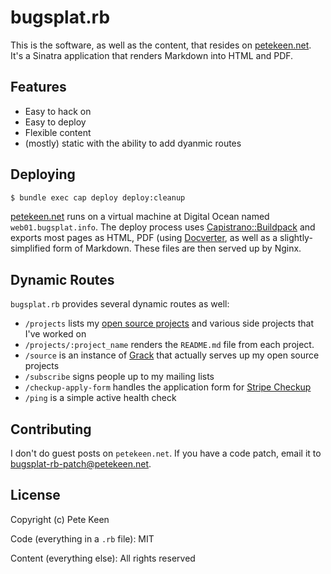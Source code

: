 # bugsplat.rb

This is the software, as well as the content, that resides on [petekeen.net][]. It's a Sinatra application that renders Markdown into HTML and PDF.

## Features

* Easy to hack on
* Easy to deploy
* Flexible content
* (mostly) static with the ability to add dyanmic routes

## Deploying

```bash
$ bundle exec cap deploy deploy:cleanup
```

[petekeen.net][] runs on a virtual machine at Digital Ocean named `web01.bugsplat.info`. The deploy process uses [Capistrano::Buildpack][] and exports most pages as HTML, PDF (using [Docverter][], as well as a slightly-simplified form of Markdown. These files are then served up by Nginx.

## Dynamic Routes

`bugsplat.rb` provides several dynamic routes as well:

* `/projects` lists my [open source projects](https://www.petekeen.net/projects) and various side projects that I've worked on
* `/projects/:project_name` renders the `README.md` file from each project.
* `/source` is an instance of [Grack](https://github.com/schacon/grack) that actually serves up my open source projects
* `/subscribe` signs people up to my mailing lists
* `/checkup-apply-form` handles the application form for [Stripe Checkup](https://www.petekeen.net/checkup)
* `/ping` is a simple active health check

## Contributing

I don't do guest posts on `petekeen.net`. If you have a code patch, email it to [bugsplat-rb-patch@petekeen.net](mailto:bugsplat-rb-patch@petekeen.net).

## License

Copyright (c) Pete Keen

Code (everything in a `.rb` file): MIT

Content (everything else):  All rights reserved

[petekeen.net]: https://www.petekeen.net
[Capistrano::Buildpack]: https://www.petekeen.net/projects/capistrano-buildpack
[Docverter]: http://www.docverter.com
